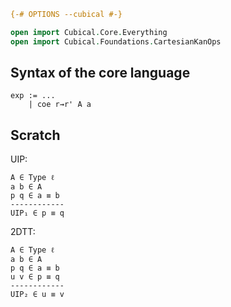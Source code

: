```agda
{-# OPTIONS --cubical #-}

open import Cubical.Core.Everything
open import Cubical.Foundations.CartesianKanOps
```


## Syntax of the core language

```text
exp := ...
    | coe r⇝r' A a
```


## Scratch


UIP:

```text
A ∈ Type ℓ
a b ∈ A
p q ∈ a ≡ b
------------
UIP₁ ∈ p ≡ q
```

2DTT:

```text
A ∈ Type ℓ
a b ∈ A
p q ∈ a ≡ b
u v ∈ p ≡ q
------------
UIP₂ ∈ u ≡ v
```
